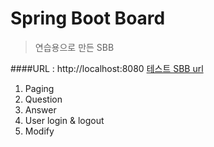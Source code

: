 # Spring Boot Board
> 연습용으로 만든 SBB

####URL : http://localhost:8080
[테스트 SBB url](http://localhost:8080)

1. Paging
1. Question
1. Answer
1. User login & logout
1. Modify